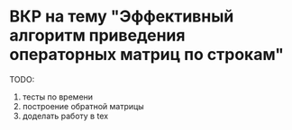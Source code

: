 # ВКР на тему "Эффективный алгоритм приведения операторных матриц по строкам"

TODO:
1. тесты по времени
2. построение обратной матрицы
3. доделать работу в tex
